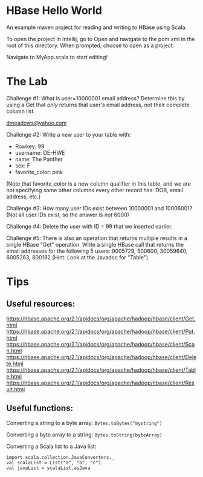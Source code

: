 # HBase Hello World

An example maven project for reading and writing to HBase using Scala.

To open the project in Intellij, go to Open and navigate to the pom.xml in the root of this directory. When prompted,
choose to open as a project. 

Navigate to MyApp.scala to start editing!

# The Lab

Challenge #1: What is user=10000001 email address? Determine this by using a Get that *only* returns that user's email 
address, not their complete column list.

dmeadows@yahoo.com


Challenge #2: Write a new user to your table with:

 - Rowkey: 99
 - username: DE-HWE
 - name: The Panther
 - sex: F
 - favorite_color: pink

(Note that favorite_color is a new column qualifier in this table, and we are not specifying some other columns every 
other record has: DOB, email address, etc.)

Challenge #3: How many user IDs exist between 10000001 and 10006001? (Not all user IDs exist, so the answer is *not* 
6000)

Challenge #4: Delete the user with ID = 99 that we inserted earlier.

Challenge #5: There is also an operation that returns multiple results in a single HBase "Get" operation. Write a single
HBase call that returns the email addresses for the following 5 users: 9005729, 500600, 30059640, 6005263, 800182 (Hint: 
Look at the Javadoc for "Table")

# Tips

## Useful resources:

https://hbase.apache.org/2.1/apidocs/org/apache/hadoop/hbase/client/Get.html
https://hbase.apache.org/2.1/apidocs/org/apache/hadoop/hbase/client/Put.html
https://hbase.apache.org/2.1/apidocs/org/apache/hadoop/hbase/client/Scan.html
https://hbase.apache.org/2.1/apidocs/org/apache/hadoop/hbase/client/Delete.html
https://hbase.apache.org/2.1/apidocs/org/apache/hadoop/hbase/client/Table.html
https://hbase.apache.org/2.1/apidocs/org/apache/hadoop/hbase/client/Result.html

## Useful functions:

Converting a string to a byte array: `Bytes.toBytes("mystring")`

Converting a byte array to a string: `Bytes.toString(byteArray)`

Converting a Scala list to a Java list:
```
import scala.collection.JavaConverters._
val scalaList = List("a", "b", "c")
val javaList = scalaList.asJava
```
